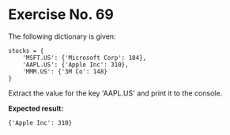# Exercise No. 69

The following dictionary is given:


    stocks = {
        'MSFT.US': {'Microsoft Corp': 184},
        'AAPL.US': {'Apple Inc': 310},
        'MMM.US': {'3M Co': 148}
    }


Extract the value for the key 'AAPL.US' and print it to the console.


**Expected result:**


    {'Apple Inc': 310}